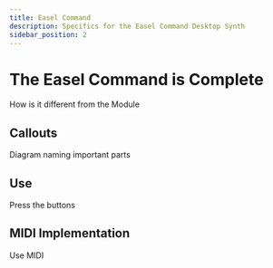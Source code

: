 ```yaml
---
title: Easel Command
description: Specifics for the Easel Command Desktop Synth
sidebar_position: 2
---
```


# The Easel Command is Complete

How is it different from the Module

## Callouts

Diagram naming important parts

## Use

Press the buttons

## MIDI Implementation

Use MIDI
